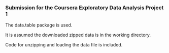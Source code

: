 ### Submission for the Coursera Exploratory Data Analysis Project 1

The data.table package is used.

It is assumed the downloaded zipped data is in the working directory. 

Code for unzipping and loading the data file is included. 